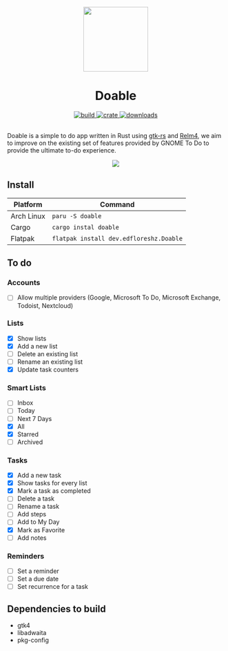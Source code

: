 <div align="center">
  <br>
  <img src="https://raw.githubusercontent.com/edfloreshz/do/main/data/icons/hicolor/scalable/dev.edfloreshz.Doable.svg" width="150" />
  <h1>Doable</h1>
  <a href="https://github.com/edfloreshz/doable/actions/workflows/rust.yml">
    <img src="https://img.shields.io/github/workflow/status/edfloreshz/sensei/Rust?logo=GitHub" alt="build"/>
  </a>
  <a href="https://crates.io/crates/doable">
    <img src="https://img.shields.io/crates/v/doable?label=Doable" alt="crate"/>
  </a>
   <a href="https://crates.io/crates/doable">
    <img src="https://img.shields.io/crates/d/doable" alt="downloads"/>
  </a>
</div>
<br/>

Doable is a simple to do app written in Rust using [gtk-rs](https://gtk-rs.org/) and [Relm4](https://relm4.org/), we aim to improve on the existing set of features
provided by GNOME To Do to provide the ultimate to-do experience.

<div align="center">
  <img src="https://user-images.githubusercontent.com/22224438/166165400-5a523df1-b818-4172-9e05-b62662960c31.png"/>
</div>


## Install
| Platform   | Command                                 |
|------------|-----------------------------------------|
| Arch Linux | `paru -S doable`                        |
| Cargo      | `cargo instal doable`                   |
| Flatpak    | `flatpak install dev.edfloreshz.Doable` |

## To do

### Accounts

- [ ] Allow multiple providers (Google, Microsoft To Do, Microsoft Exchange, Todoist, Nextcloud)

### Lists

- [x] Show lists
- [x] Add a new list
- [ ] Delete an existing list
- [ ] Rename an existing list
- [x] Update task counters

### Smart Lists
- [ ] Inbox
- [ ] Today
- [ ] Next 7 Days
- [x] All
- [x] Starred
- [ ] Archived

### Tasks
- [x] Add a new task
- [x] Show tasks for every list
- [x] Mark a task as completed
- [ ] Delete a task
- [ ] Rename a task
- [ ] Add steps
- [ ] Add to My Day
- [x] Mark as Favorite
- [ ] Add notes

### Reminders
- [ ] Set a reminder
- [ ] Set a due date
- [ ] Set recurrence for a task

## Dependencies to build
- gtk4
- libadwaita
- pkg-config
